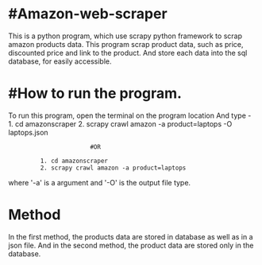# #Amazon-web-scraper
This is a python program, which use scrapy python framework to scrap amazon products data.
This program scrap product data, such as price, discounted price and link to the product.
And store each data into the sql database, for easily accessible.

# #How to run the program.
To run this program, open the terminal on the program location
And type -   
             1. cd amazonscraper
             2. scrapy crawl amazon -a product=laptops -O laptops.json
                           
                           #OR
                           
             1. cd amazonscraper
             2. scrapy crawl amazon -a product=laptops
            
where '-a' is a argument and '-O' is the output file type.

# Method
In the first method, the products data are stored in database as well as in a json file.
And in the second method, the product data are stored only in the database.
